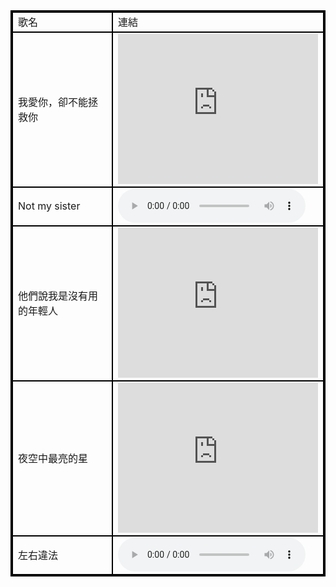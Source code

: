 <!DOCTYPE html>
<html>

<head>
  <meta charset="utf-8">
  <meta name="viewport" content="width=device-width">
  <title>音樂劇 - 歌曲</title>
  <style>
    table, th, td {
      border: 2px solid black;
      border-collapse: collapse;
    }
  </style>
</head>

<body>
  <table>
    <tr>
      <td>歌名</td>
      <td>連結</td>
    </tr>
    <tr>
      <td>我愛你，卻不能拯救你</td>
      <td><iframe width="320" height="240" src="https://www.youtube.com/embed/Lq3UlckzpmE" title="YouTube video player" frameborder="0" allow="accelerometer; autoplay; clipboard-write; encrypted-media; gyroscope; picture-in-picture" allowfullscreen></iframe></td>
    </tr>
    <tr>
      <td>Not my sister</td>
      <td><audio controls><source src="https://yin-le-ju.xiaoyou2017.repl.co/Not My Sister.wav" type="audio/wav"></audio></td>
    </tr>
    <tr>
      <td>他們說我是沒有用的年輕人</td>
      <td><iframe width="320" height="240" src="https://www.youtube.com/embed/DqwF2AFfBEY" title="YouTube video player" frameborder="0" allow="accelerometer; autoplay; clipboard-write; encrypted-media; gyroscope; picture-in-picture" allowfullscreen></iframe></td>
    </tr>
    <tr>
      <td>夜空中最亮的星</td>
      <td><iframe width="320" height="240" src="https://www.youtube.com/embed/FUorCLHAi5Y" title="YouTube video player" frameborder="0" allow="accelerometer; autoplay; clipboard-write; encrypted-media; gyroscope; picture-in-picture" allowfullscreen></iframe></td>
    </tr>
    <tr>
      <td>左右違法</td>
      <td><audio controls><source src="https://yin-le-ju.xiaoyou2017.repl.co/Dilemma.wav" type="audio/wav"></audio></td>
    </tr>
  </table>
</body>

</html>
